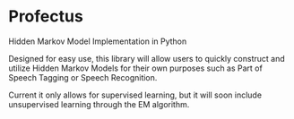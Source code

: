 Profectus
======

Hidden Markov Model Implementation in Python

Designed for easy use, this library will allow users to quickly construct and utilize Hidden Markov Models for their own purposes such as Part of Speech Tagging or Speech Recognition.

Current it only allows for supervised learning, but it will soon include unsupervised learning through the EM algorithm.
